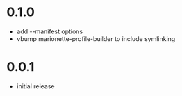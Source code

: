 # 0.1.0
  - add --manifest options
  - vbump marionette-profile-builder to include symlinking

# 0.0.1
  - initial release
